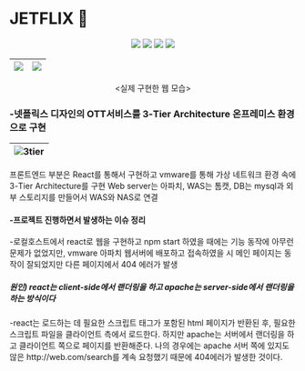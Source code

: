 # JETFLIX 🚀

<div align="center">
	<img src="https://img.shields.io/badge/react-61DAFB?style=flat&logo=react&logoColor=black">
	<img src="https://img.shields.io/badge/Apache-D22128?style=flat&logo=Apache&logoColor=white" />
	<img src="https://img.shields.io/badge/apache tomcat-F8DC75?style=flat&logo=apachetomcat&logoColor=white">
	<img src="https://img.shields.io/badge/mysql-4479A1?style=flat&logo=mysql&logoColor=white">
</div>

<div align="center">
	
| <img src="https://user-images.githubusercontent.com/62248291/230932015-60db8c4e-4fdd-40d0-8ed1-f1d03ad1f509.png"/> | <img src="https://user-images.githubusercontent.com/62248291/230932467-066f6fc9-ecff-4a68-a5b4-2650c2b1511b.png"/> |
| ------------- | ------------- |
	
</div>

<div align="center"><실제 구현한 웹 모습></div>


### -넷플릭스 디자인의 OTT서비스를 3-Tier Architecture 온프레미스 환경으로 구현

<div align="left">
	
| ![3tier](https://user-images.githubusercontent.com/62248291/230931256-054ff059-b542-4e66-9698-fbf687c24a57.png) |
| ------------- |

</div>
	
프론트엔드 부분은 React를 통해서 구현하고 vmware를 통해 가상 네트워크 환경 속에 3-Tier Architecture를 구현
Web server는 아파치, WAS는 톰캣, DB는 mysql과 외부 스토리지를 만들어서 WAS와 NAS로 연결
#### -프로젝트 진행하면서 발생하는 이슈 정리
-로컬호스트에서 react로 웹을 구현하고 npm start 하였을 때에는 기능 동작에 아무런 문제가 없었지만, vmware 아파치 웹서버에 배포하고 접속하였을 시 메인 페이지는 동작이 잘되었지만 다른 페이지에서 404 에러가 발생
##### 원인) react는 client-side에서 랜더링을 하고 apache는 server-side에서 랜더링을 하는 방식이다
-react는 로드하는 데 필요한 스크립트 태그가 포함된 html 페이지가 반환된 후, 필요한 스크립트 파일을 클라이언트 측에서 로드한다. 하지만 apache는 서버에서 랜더링을 하고 클라이언트 쪽으로 페이지를 반환해준다. 나의 경우에는 apache 서버 쪽에 있지도 않은 <p3>http://<hi1><hi2>web.com/search</p3>를 계속 요청했기 때문에 404에러가 발생한 것이다.


